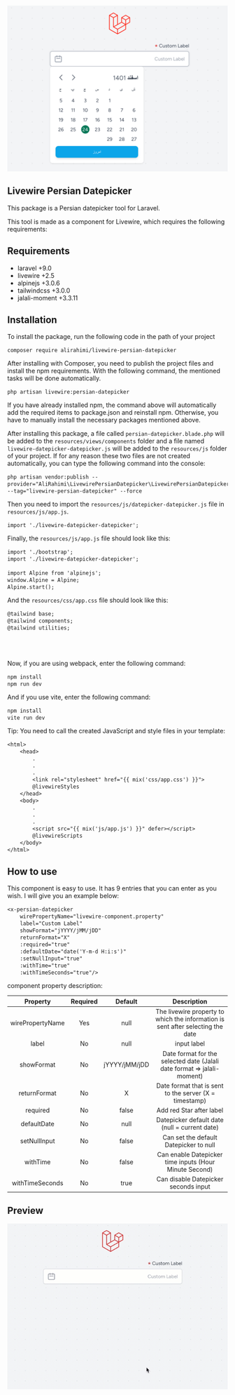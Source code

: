<p align="center"><img src="./resources/img/livewire-persian-datepicker.png" alt="Livewire Persian Datepicker"></p>

## Livewire Persian Datepicker

This package is a Persian datepicker tool for Laravel.

This tool is made as a component for Livewire, which requires the following requirements:

## Requirements

- laravel +9.0
- livewire +2.5
- alpinejs +3.0.6
- tailwindcss +3.0.0
- jalali-moment +3.3.11

## Installation

To install the package, run the following code in the path of your project

```
composer require alirahimi/livewire-persian-datepicker 
```

After installing with Composer, you need to publish the project files and install the npm requirements. With the
following command, the mentioned tasks will be done automatically.

```
php artisan livewire:persian-datepicker
```

If you have already installed npm, the command above will automatically add the required items to package.json and
reinstall npm. Otherwise, you have to manually install the necessary packages mentioned above.

After installing this package, a file called ```persian-datepicker.blade.php``` will be added to
the ```resources/views/components``` folder and a file named ```livewire-datepicker-datepicker.js``` will be added to
the ```resources/js``` folder of your project.
If for any reason these two files are not created automatically, you can type the following command into the console:

```
php artisan vendor:publish --provider="AliRahimi\LivewirePersianDatepicker\LivewirePersianDatepickerServiceProvider" --tag="livewire-persian-datepicker" --force
```

Then you need to import the ```resources/js/datepicker-datepicker.js``` file in ```resources/js/app.js```.

```
import './livewire-datepicker-datepicker';
```

Finally, the ```resources/js/app.js``` file should look like this:

```
import './bootstrap';
import './livewire-datepicker-datepicker';

import Alpine from 'alpinejs';
window.Alpine = Alpine;
Alpine.start();
```

And the ```resources/css/app.css``` file should look like this:

```
@tailwind base;
@tailwind components;
@tailwind utilities;
```

<br /><br /><br />
Now, if you are using webpack, enter the following command:

```
npm install
npm run dev
```

And if you use vite, enter the following command:

```
npm install
vite run dev
```

Tip: You need to call the created JavaScript and style files in your template:

```
<html>
    <head>
        .
        .
        .
        <link rel="stylesheet" href="{{ mix('css/app.css') }}">
        @livewireStyles
    </head>
    <body>
        .
        .
        .
        <script src="{{ mix('js/app.js') }}" defer></script>
        @livewireScripts
    </body>
</html>
```

## How to use

This component is easy to use. It has 9 entries that you can enter as you wish. I will give you an example below:

```
<x-persian-datepicker 
    wirePropertyName="livewire-component.property"
    label="Custom Label"
    showFormat="jYYYY/jMM/jDD"
    returnFormat="X"
    :required="true"
    :defaultDate="date('Y-m-d H:i:s')"
    :setNullInput="true"
    :withTime="true"
    :withTimeSeconds="true"/>
```

component property description:

|     Property     | Required |    Default    |                                   Description                                   |
|:----------------:|:--------:|:-------------:|:-------------------------------------------------------------------------------:|
| wirePropertyName |   Yes    |     null      | The livewire property to which the information is sent after selecting the date |
|      label       |    No    |     null      |                                   input label                                   |
|    showFormat    |    No    | jYYYY/jMM/jDD |     Date format for the selected date (Jalali date format => jalali-moment)     |
|   returnFormat   |    No    |       X       |             Date format that is sent to the server (X = timestamp)              |
|     required     |    No    |     false     |                            Add red Star after label                             |
|   defaultDate    |    No    |     null      |                  Datepicker default date (null = current date)                  |
|   setNullInput   |    No    |     false     |                     Can set the default Datepicker to null                      |
|     withTime     |    No    |     false     |             Can enable Datepicker time inputs (Hour Minute Second)              |
| withTimeSeconds  |    No    |     true      |                      Can disable Datepicker seconds input                       |

## Preview

<p align="center"><img src="./resources/img/livewire-persian-datepicker.gif" alt="Laravel Logo"></p>
